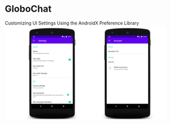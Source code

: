 # GloboChat
Customizing UI Settings Using the AndroidX Preference Library
![alt text](https://github.com/OmarLkhalil/GloboChat/blob/master/ScreenShot.png)
